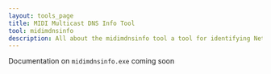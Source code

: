 ```yaml
---
layout: tools_page
title: MIDI Multicast DNS Info Tool
tool: midimdnsinfo
description: All about the midimdnsinfo tool a tool for identifying Network MIDI 2.0 devices on your network
---
```


Documentation on `midimdnsinfo.exe` coming soon
